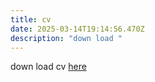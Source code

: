 ```yaml
---
title: cv
date: 2025-03-14T19:14:56.470Z
description: "down load "
---
```

down load cv [here ](<down load cv here https://gregarious-wisp-6c0794.netlify.app/img/amantle_craviolatti_cv_bank_customer_support.pdf>)